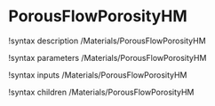 <!-- MOOSE Documentation Stub: Remove this when content is added. -->

# PorousFlowPorosityHM
!syntax description /Materials/PorousFlowPorosityHM

!syntax parameters /Materials/PorousFlowPorosityHM

!syntax inputs /Materials/PorousFlowPorosityHM

!syntax children /Materials/PorousFlowPorosityHM
